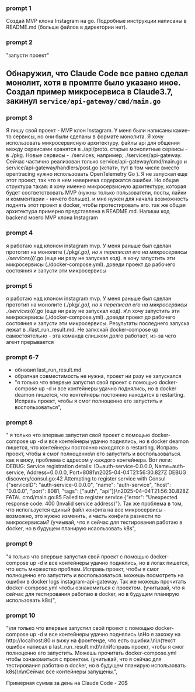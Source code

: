 ### prompt 1

Создай MVP клона Instagram на go. Подробные инструкции написаны в README.md (больше файлов в директории нет). 

### prompt 2
"запусти проект"

## Обнаружил, что Claude Code все равно сделал монолит, хотя в промпте было указано иное. Создал пример микросервиса в Claude3.7, закинул `service/api-gateway/cmd/main.go`

### prompt 3

Я пишу свой проект - MVP клон Instagram. У меня были написаны какие-то сервисы, но они были сделаны в формате монолита. Я хочу использовать микросервисную архитектуру. файлы api для общения между сервисами хранятся в ./api/proto. старые монолитные сервисы - в ./pkg.  Новые сервисы - ./services, например, ./services/api-gateway. Сейчас частично реализован только service/api-gateway/cmd/main.go  и service/api-gateway/handlers/post.go (кстати, тут в том числе вместо  opentracing нужно использовать OpenTelemetry Go ). Я не запускал еще этот проект, так что в нем наверняка содержатся ошибки. Но общая структура такая: я хочу именно микросервисную архитектуру, которая будет соответствовать MVP (нужны только пользователи, посты, лайки и комментарии - ничего больше). и мне нужен для начала возможность поднять этот проект в docker, чтобы протестировать его. так же общая архитектура примерно представлена в README.md. Напиши код backend моего MVP клона Instagram


### prompt 4

я работаю над клоном instagram mvp. У меня раньше был сделан прототип на монолите (./pkg/*.go), но я переписал его на микросервисы ./services/**/**/*.go (еще ни разу не запускал код). я хочу запустить эти микросервисы (./docker-compose.yml). доведи проект до рабочего состояния и запусти эти микросервисы

### prompt 5

я работаю над клоном instagram mvp. У меня раньше был сделан прототип на монолите (./pkg/*.go), но я переписал его на микросервисы ./services/**/**/*.go (еще ни разу не запускал код). я\n  хочу запустить эти микросервисы (./docker-compose.yml). доведи проект до рабочего состояния и запусти эти микросервисы. Результаты последнего запуска лежат в ./last_run_result.md. Не запкскай docker-compose up самостоятельно - эта команда слишком долго работает, из-за чего агент прерывается

### prompt 6-7
- обновил last_run_result.md
- обратная совместимость не нужна, проект ни разу не запускался
- "я только что впервые запустил свой проект с помощью docker-compose up -d и все контейнеры удачно поднялись, но в docker deamon пишется, что контейнеры постоянно находятся в restarting. Исправь проект, чтобы я смог полноценно его запустить и воспользоваться",
        
### prompt 8

" я только что впервые запустил свой проект с помощью docker-compose up -d и все контейнеры удачно поднялись, но в docker deamon пишется, что контейнеры постоянно находятся в restarting. Исправь проект, чтобы я смог полноценно\n  его запустить и воспользоваться. как я вижу, проблема с адресом у каждого контейнера. Вот логи: DEBUG: Service registration details: ID=auth-service-0.0.0.0, Name=auth-service, Address=0.0.0.0, Port=8081\n2025-04-04T21:56:30.827Z    DEBUG    discovery/consul.go:42    Attempting to register service with Consul    {\"serviceID\": \"auth-service-0.0.0.0\", \"name\": \"auth-service\", \"host\": \"0.0.0.0\", \"port\": 8081, \"tags\": [\"auth\", \"api\"]}\n2025-04-04T21:56:30.828Z    FATAL    cmd/main.go:85    Failed to register service    {\"error\": \"Unexpected response code: 400 (Invalid service address)\"}. Так же проблема в том, что используется единый файл конфига на все микросервисы - возможно, это нужно изменить, и часть конфига разнести по микросервисам? (учиывай, что я сейчас для тестирования работаю в docker, но в будущем планирую исаользовать k8s",


### prompt 9

"я только что впервые запустил свой проект с помощью docker-compose up -d и все контейнеры удачно поднялись, но в логах пишется, что есть множество проблем. Исправь проект, чтобы я смог полноценно   его запустить и воспользоваться. можешь посмотреть на ошибки в docker logs instagram-api-gateway. Так же можешь прочитать docker-compose.yml чтобы ознакомиться с проектом.  (учитывай, что я сейчас для тестирования работаю в docker, но в будущем планирую использовать k8s)",


### prompt 10
"\nя только что впервые запустил свой проект с помощью docker-compose up -d и все контейнеры удачно поднялись.\nНо я захожу на http://localhost:80 и вижу на фронтенде, что есть ошибки.\n\n(текст ошибок написал в last_run_result.md)\n\nИсправь проект, чтобы я смог полноценно его запустить. Можешь прочитать docker-compose.yml чтобы ознакомиться с проектом.  (учитывай, что я сейчас для тестирования работаю в docker, но в будущем планирую использовать k8s)\n\nСейчас все контейнеры запущены.",


Примерная сумма за день на Claude Code - 20$